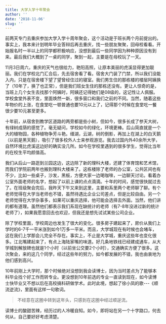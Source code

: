 ```yaml
---
title: 大学入学十年聚会
author: ''
date: '2018-11-06'
slug: ''
---
```


前两天专门去重庆参加大学入学十周年聚会，这个活动是于班长两个月前提出的。事实上，我本来计划明年毕业答辩后再去重庆，找一些朋友聚聚，回母校看看。开始报名时一半以上的同学都积极响应，没想到最后一些同学因为种种原因没有到来。最后我们大概到了一桌的同学，聚到一起，主要是在母校玩了一天。

11月3日周六，重庆的天气也很给力，艳阳高照，让原本美丽的虎溪显得更加靓丽。我们在学校北门汇合后，先去宿舍看了看。宿舍大门装了门禁，所以我们没能入内，只是在宿舍楼下望了望曾经住过的寝室。我们男生住的那栋楼的楼层阿姨换了（10年了，换了也正常），但是我们班女生住的那栋还没有。更让人惊奇的是，当班上几个女生去找那个阿姨时，阿姨还记得她们是08级的，这记性让人佩服。学校食堂外表不变，里面焕然一新，很多窗口和我们之前的不同。当然，随着这些年物价的上涨，在食堂吃一顿普通也要10元以上了，记得那个时候在食堂吃一餐很少要10元甚至更多。

十年前，从宿舍到教学区道路的两旁都是些小树，但如今，很多长成了参天大树，有绿树成荫的感觉了。毫无疑问，学校如今的绿化，环境更棒。后山简直就是一个大的植物园，各种植物争芳斗艳。缙湖，云湖，树的倒影，再加上在湖上的白天鹅（以前是黑天鹅），吸引了很多校外人士来参观游览。我去过国内外40余所大学，自然环境比虎溪这边好的确实没几所。如今在学校里遇到的很多学生，觉得比当年的在校生平均颜值高。

我们从后山一路逛到兰园这边，这边除了新的理科大楼，还建了体育馆和艺术馆，而我们学院前两年也搬到理科大楼来了。这栋楼除了老师的办公室，公共区间也有不少，比如一些桌子，沙发，黑板，方便大家一边喝咖啡，一边聊天讨论。看着办公室外面老师的名字，想起了以前上课的点点滴滴。十年的时间，感觉很快就过去了。在班级聚会完后，我昨天下午又来到这里，主要和系里两个老师聊了聊。有个老师觉得在大学当老师也不错，虽然待遇比企业公司差点，但是比较自由。另一个老师觉得在大学杂事多，如果可以重庆选择，他可能会选择去外面。当然，他们讲的都有道理。虽然他们都表示我们系现在缺统计的老师（有7-8年没进过新的统计老师了），如果我愿意回去也欢迎，但我还是想先试试某些公司企业。

除了学校里面，学校周边也发生了很大的变化。很多房子建起来了，房价从我们上学时的6-7千一平米涨到如今1万多一平米。而且，大学城现在有时候也会堵车，这在我们上学那会儿完全不存在。事实上，不止是大学城，重庆这些年也变化很多。江北嘴建起来了，有点上海陆家嘴的味道。好几条地铁线已经建成通车，从大学城到解放碑也就是1个小时（以前坐公交要2个小时），交通确实方便了很多。这次聚会，来的这几个同学，经过这些年的努力，如今都发展的不错，我也由衷地为他们感到高兴。

10年前刚上大学时，那个时候绝对没想到我会读博士，因为当时差点为了能够本科毕业找个好工作而转专业。更没想到10年前选的专业一直读到现在，如今读博士快毕业又不想以后在高校搞科研做学术。此时此境，想起了徐小凤的歌---《顺流逆流》，里面有这样一句歌词。

> 不经意在这圈中转到这年头，只感到在这圈中经过顺逆流。

读博士的酸甜苦辣，经历过的人冷暖自知。如今，即将站在另一个十字路口，何去何从，自己要好好考虑清楚。